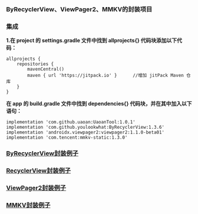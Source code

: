 ### ByRecyclerView、ViewPager2、MMKV的封装项目

### 集成
 **1.在 project 的 settings.gradle 文件中找到 allprojects{} 代码块添加以下代码：** 

```
allprojects {
    repositories {
        mavenCentral()
        maven { url 'https://jitpack.io' }      //增加 jitPack Maven 仓库
    }
}
```
 **在 app 的 build.gradle 文件中找到 dependencies{} 代码块，并在其中加入以下语句：** 

```
implementation 'com.github.uaoan:UaoanTool:1.0.1'
implementation 'com.github.youlookwhat:ByRecyclerView:1.3.6'
implementation 'androidx.viewpager2:viewpager2:1.1.0-beta01'
implementation 'com.tencent:mmkv-static:1.3.0'
```

### [ByRecyclerView封装例子](https://github.com/uaoan/UaoanTool/blob/master/UaoanLibrary/src/main/java/com/uaoanlao/uaoanlibrary/ByRecyclerView/UaoanByRecyclerView.java)
### [RecyclerView封装例子](https://github.com/uaoan/UaoanTool/blob/master/UaoanLibrary/src/main/java/com/uaoanlao/uaoanlibrary/RecyclerView/UaoanRecyclerView.java)
### [ViewPager2封装例子](https://github.com/uaoan/UaoanTool/blob/master/UaoanLibrary/src/main/java/com/uaoanlao/uaoanlibrary/ViewPager2/UaoanViewPager2.java)
### [MMKV封装例子](https://github.com/uaoan/UaoanTool/blob/master/UaoanLibrary/src/main/java/com/uaoanlao/uaoanlibrary/UaoanMMKV.java)
